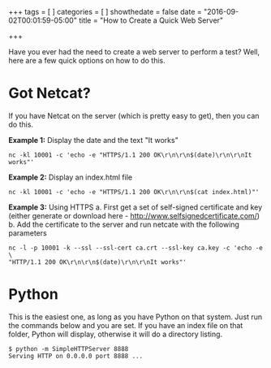 +++
tags = [
]
categories = [
]
showthedate = false
date = "2016-09-02T00:01:59-05:00"
title = "How to Create a Quick Web Server"

+++

Have you ever had the need to create a web server to perform a test? Well, here are a few quick options on how to do this.

# **Got Netcat?**

If you have Netcat on the server (which is pretty easy to get), then you can do this.

**Example 1:** Display the date and the text "It works"

```
nc -kl 10001 -c 'echo -e "HTTPS/1.1 200 OK\r\n\r\n$(date)\r\n\r\nIt works"'
```

**Example 2:** Display an index.html file

```
nc -kl 10001 -c 'echo -e "HTTPS/1.1 200 OK\r\n\r\n$(cat index.html)"'
```

**Example 3:** Using HTTPS
a. First get a set of self-signed certificate and key (either generate or download here - <a href="http://www.selfsignedcertificate.com/" target="_blank">http://www.selfsignedcertificate.com/</a>)
b. Add the certificate to the server and run netcate with the following parameters

```
nc -l -p 10001 -k --ssl --ssl-cert ca.crt --ssl-key ca.key -c 'echo -e \
"HTTP/1.1 200 OK\r\n\r\n$(date)\r\n\r\nIt works"'
```

# Python

This is the easiest one, as long as you have Python on that system. Just run the commands below and you are set. If you have an index file on that folder, Python will display, otherwise it will do a directory listing.


```
$ python -m SimpleHTTPServer 8888
Serving HTTP on 0.0.0.0 port 8888 ...
```